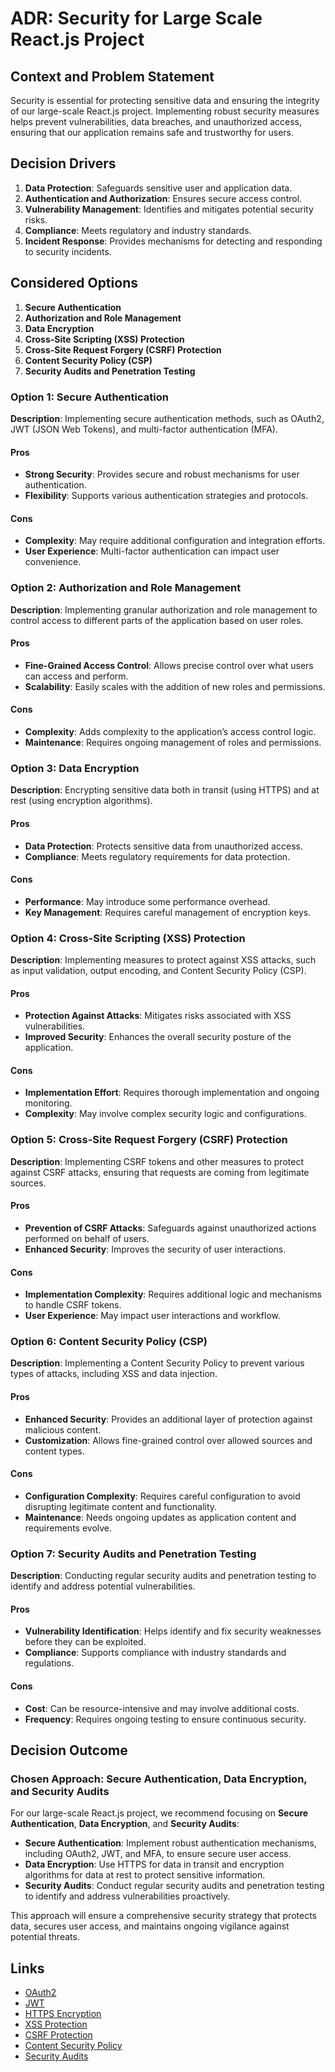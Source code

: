 # ADR: Security for Large Scale React.js Project

## Context and Problem Statement

Security is essential for protecting sensitive data and ensuring the integrity of our large-scale React.js project. Implementing robust security measures helps prevent vulnerabilities, data breaches, and unauthorized access, ensuring that our application remains safe and trustworthy for users.

## Decision Drivers

1. **Data Protection**: Safeguards sensitive user and application data.
2. **Authentication and Authorization**: Ensures secure access control.
3. **Vulnerability Management**: Identifies and mitigates potential security risks.
4. **Compliance**: Meets regulatory and industry standards.
5. **Incident Response**: Provides mechanisms for detecting and responding to security incidents.

## Considered Options

1. **Secure Authentication**
2. **Authorization and Role Management**
3. **Data Encryption**
4. **Cross-Site Scripting (XSS) Protection**
5. **Cross-Site Request Forgery (CSRF) Protection**
6. **Content Security Policy (CSP)**
7. **Security Audits and Penetration Testing**

### Option 1: Secure Authentication

**Description**: Implementing secure authentication methods, such as OAuth2, JWT (JSON Web Tokens), and multi-factor authentication (MFA).

#### Pros
- **Strong Security**: Provides secure and robust mechanisms for user authentication.
- **Flexibility**: Supports various authentication strategies and protocols.

#### Cons
- **Complexity**: May require additional configuration and integration efforts.
- **User Experience**: Multi-factor authentication can impact user convenience.

### Option 2: Authorization and Role Management

**Description**: Implementing granular authorization and role management to control access to different parts of the application based on user roles.

#### Pros
- **Fine-Grained Access Control**: Allows precise control over what users can access and perform.
- **Scalability**: Easily scales with the addition of new roles and permissions.

#### Cons
- **Complexity**: Adds complexity to the application’s access control logic.
- **Maintenance**: Requires ongoing management of roles and permissions.

### Option 3: Data Encryption

**Description**: Encrypting sensitive data both in transit (using HTTPS) and at rest (using encryption algorithms).

#### Pros
- **Data Protection**: Protects sensitive data from unauthorized access.
- **Compliance**: Meets regulatory requirements for data protection.

#### Cons
- **Performance**: May introduce some performance overhead.
- **Key Management**: Requires careful management of encryption keys.

### Option 4: Cross-Site Scripting (XSS) Protection

**Description**: Implementing measures to protect against XSS attacks, such as input validation, output encoding, and Content Security Policy (CSP).

#### Pros
- **Protection Against Attacks**: Mitigates risks associated with XSS vulnerabilities.
- **Improved Security**: Enhances the overall security posture of the application.

#### Cons
- **Implementation Effort**: Requires thorough implementation and ongoing monitoring.
- **Complexity**: May involve complex security logic and configurations.

### Option 5: Cross-Site Request Forgery (CSRF) Protection

**Description**: Implementing CSRF tokens and other measures to protect against CSRF attacks, ensuring that requests are coming from legitimate sources.

#### Pros
- **Prevention of CSRF Attacks**: Safeguards against unauthorized actions performed on behalf of users.
- **Enhanced Security**: Improves the security of user interactions.

#### Cons
- **Implementation Complexity**: Requires additional logic and mechanisms to handle CSRF tokens.
- **User Experience**: May impact user interactions and workflow.

### Option 6: Content Security Policy (CSP)

**Description**: Implementing a Content Security Policy to prevent various types of attacks, including XSS and data injection.

#### Pros
- **Enhanced Security**: Provides an additional layer of protection against malicious content.
- **Customization**: Allows fine-grained control over allowed sources and content types.

#### Cons
- **Configuration Complexity**: Requires careful configuration to avoid disrupting legitimate content and functionality.
- **Maintenance**: Needs ongoing updates as application content and requirements evolve.

### Option 7: Security Audits and Penetration Testing

**Description**: Conducting regular security audits and penetration testing to identify and address potential vulnerabilities.

#### Pros
- **Vulnerability Identification**: Helps identify and fix security weaknesses before they can be exploited.
- **Compliance**: Supports compliance with industry standards and regulations.

#### Cons
- **Cost**: Can be resource-intensive and may involve additional costs.
- **Frequency**: Requires ongoing testing to ensure continuous security.

## Decision Outcome

### Chosen Approach: **Secure Authentication, Data Encryption, and Security Audits**

For our large-scale React.js project, we recommend focusing on **Secure Authentication**, **Data Encryption**, and **Security Audits**:

- **Secure Authentication**: Implement robust authentication mechanisms, including OAuth2, JWT, and MFA, to ensure secure user access.
- **Data Encryption**: Use HTTPS for data in transit and encryption algorithms for data at rest to protect sensitive information.
- **Security Audits**: Conduct regular security audits and penetration testing to identify and address vulnerabilities proactively.

This approach will ensure a comprehensive security strategy that protects data, secures user access, and maintains ongoing vigilance against potential threats.

## Links

- [OAuth2](https://oauth.net/2/)
- [JWT](https://jwt.io/)
- [HTTPS Encryption](https://developer.mozilla.org/en-US/docs/Web/HTTP/Overview)
- [XSS Protection](https://owasp.org/www-community/attacks/xss/)
- [CSRF Protection](https://owasp.org/www-community/attacks/csrf)
- [Content Security Policy](https://developer.mozilla.org/en-US/docs/Web/HTTP/CSP)
- [Security Audits](https://owasp.org/www-community/Tools)

